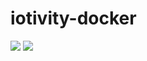 # iotivity-docker

[![](https://images.microbadger.com/badges/image/subh1994/iotivity-docker.svg)](http://microbadger.com/images/subh1994/iotivity-docker "Get your own image badge on microbadger.com")  [![](https://images.microbadger.com/badges/version/subh1994/iotivity-docker.svg)](http://microbadger.com/images/subh1994/iotivity-docker "Get your own version badge on microbadger.com")
